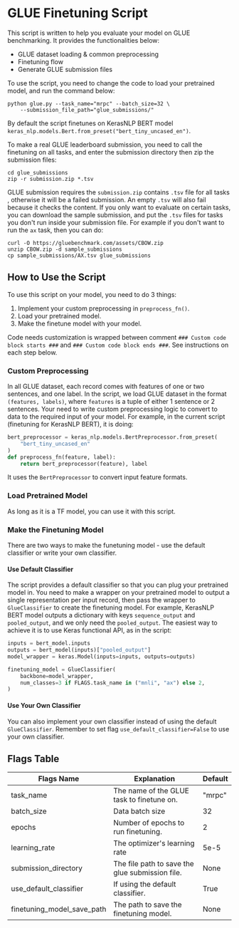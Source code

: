 # GLUE Finetuning Script

This script is written to help you evaluate your model on GLUE benchmarking.
It provides the functionalities below:

- GLUE dataset loading & common preprocessing
- Finetuning flow 
- Generate GLUE submission files

To use the script, you need to change the code to load your pretrained model,
and run the command below:

```shell
python glue.py --task_name="mrpc" --batch_size=32 \
    --submission_file_path="glue_submissions/"
```

By default the script finetunes on KerasNLP BERT model 
`keras_nlp.models.Bert.from_preset("bert_tiny_uncased_en")`.

To make a real GLUE leaderboard submission, you need to call the finetuning on 
all tasks, and enter the submission directory then zip the submission files:

```shell
cd glue_submissions
zip -r submission.zip *.tsv
```

GLUE submission requires the `submission.zip` contains `.tsv` file for all tasks
, otherwise it will be a failed submission. An empty `.tsv` will also fail 
because it checks the content. If you only want to evaluate on certain tasks, 
you can download the sample submission, and put the `.tsv` files for tasks you 
don't run inside your submission file. For example if you don't want to 
run the `ax` task, then you can do:

```
curl -O https://gluebenchmark.com/assets/CBOW.zip
unzip CBOW.zip -d sample_submissions
cp sample_submissions/AX.tsv glue_submissions
```

## How to Use the Script

To use this script on your model, you need to do 3 things:

1. Implement your custom preprocessing in `preprocess_fn()`.
2. Load your pretrained model.
3. Make the finetune model with your model.

Code needs customization is wrapped between comment
`### Custom code block starts ###` and 
`### Custom code block ends ###`. See instructions on each step below.

### Custom Preprocessing

In all GLUE dataset, each record comes with features of one or two sentences, 
and one label. In the script, we load GLUE dataset in the format 
`(features, labels)`,  where `features` is a tuple of either 1 sentence or 2
sentences. Your need to write custom preprocessing logic to convert to data
to the required input of your model. For example, in the current script 
(finetuning for KerasNLP BERT), it is doing:

```python
bert_preprocessor = keras_nlp.models.BertPreprocessor.from_preset(
    "bert_tiny_uncased_en"
)
def preprocess_fn(feature, label):
    return bert_preprocessor(feature), label
```
It uses the `BertPreprocessor` to convert input feature formats.

### Load Pretrained Model

As long as it is a TF model, you can use it with this script. 

### Make the Finetuning Model

There are two ways to make the funetuning model - use the default classifier or 
write your own classifier. 

#### Use Default Classifier

The script provides a default classifier so that you can plug your pretrained 
model in. You need to make a wrapper on your pretrained model to output a single 
representation per input record, then pass the wrapper to `GlueClassifier` to 
create the finetuning model. For example, KerasNLP BERT model outputs a 
dictionary with keys `sequence_output` and `pooled_output`, and we only need 
the `pooled_output`. The easiest way to achieve it is to use Keras 
functional API, as in the script:

```python
inputs = bert_model.inputs
outputs = bert_model(inputs)["pooled_output"]
model_wrapper = keras.Model(inputs=inputs, outputs=outputs)

finetuning_model = GlueClassifier(
    backbone=model_wrapper,
    num_classes=3 if FLAGS.task_name in ("mnli", "ax") else 2,
)
```

#### Use Your Own Classifier

You can also implement your own classifier instead of 
using the default `GlueClassifier`. Remember to set flag 
`use_default_classifier=False` to use your own classifier.

## Flags Table

| Flags Name                 	| Explanation                                     	| Default 	|
|----------------------------	|-------------------------------------------------	|---------	|
| task_name                  	| The name of the GLUE task to finetune on.       	| "mrpc"  	|
| batch_size                 	| Data batch size                                 	| 32      	|
| epochs                     	| Number of epochs to run finetuning.             	| 2       	|
| learning_rate              	| The optimizer's learning rate                   	| 5e-5    	|
| submission_directory       	| The file path to save the glue submission file. 	| None    	|
| use_default_classifier     	| If using the default classifier.                	| True    	|
| finetuning_model_save_path 	| The path to save the finetuning model.          	| None    	|
